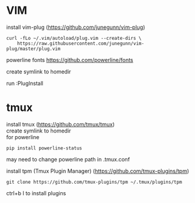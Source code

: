 VIM
=====
install vim-plug (https://github.com/junegunn/vim-plug)
```
curl -fLo ~/.vim/autoload/plug.vim --create-dirs \
    https://raw.githubusercontent.com/junegunn/vim-plug/master/plug.vim
```
powerline fonts https://github.com/powerline/fonts  

create symlink to homedir  

run :PlugInstall

tmux
=====
install tmux (https://github.com/tmux/tmux)  
create symlink to homedir  
for powerline  
```
pip install powerline-status
```
may need to change powerline path in .tmux.conf  

install tpm (Tmux Plugin Manager) (https://github.com/tmux-plugins/tpm)  
```
git clone https://github.com/tmux-plugins/tpm ~/.tmux/plugins/tpm
```

ctrl+b I to install plugins
